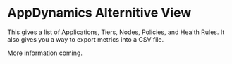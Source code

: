 AppDynamics Alternitive View
============================
This gives a list of Applications, Tiers, Nodes, Policies, and Health Rules. It also gives you a way to export metrics into a CSV file. 

More information coming.
